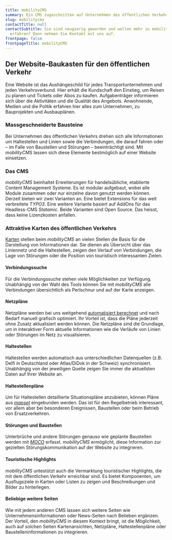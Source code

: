 ```yaml
---
title: mobilityCMS
summary: Ein CMS zugeschnitten auf Unternehmen des öffentlichen Verkehrs.
slug: mobilitycms
contactTitle: null
contactSubtitle: Sie sind neugierig geworden und wollen mehr zu mobilityCMS
  erfahren? Dann nehmen Sie Kontakt mit uns auf.
frontpage: false
frontpageTitle: mobilityCMS
---
```

## Der Website-Baukasten für den öffentlichen Verkehr

Eine Website ist das Aushängeschild für jedes Transportunternehmen und jeden Verkehrsverbund. Hier erhält die Kundschaft den Einstieg, um Reisen zu planen und Tickets oder Abos zu kaufen. Aufgabenträger informieren sich über die Aktivitäten und die Qualität des Angebots. Anwohnende, Medien und die Politik erfahren hier alles zum Unternehmen, zu Bauprojekten und Ausbauplänen. 

### Massgeschneiderte Bausteine

Bei Unternehmen des öffentlichen Verkehrs drehen sich alle Informationen um Haltestellen und Linien sowie die Verbindungen, die darauf fahren oder – im Falle von Baustellen und Störungen – beeinträchtigt sind. Mit *mobilityCMS* lassen sich diese Elemente bestmöglich auf einer Website einsetzen. 

### Das CMS

*mobilityCMS* beinhaltet Erweiterungen für handelsübliche, etablierte Content Management Systeme. Es ist modular aufgebaut, wobei alle Module zusammen oder nur einzelne davon genutzt werden können. Derzeit bieten wir zwei Varianten an. 
Eine bietet Extensions für das weit verbreitete *TYPO3*. Eine weitere Variante basiert auf AddOns für das Headless-CMS *Statamic*. Beide Varianten sind Open Source. Das heisst, dass keine Lizenzkosten anfallen.

### Attraktive Karten des öffentlichen Verkehrs

[Karten](https://geops.com/de/solution/maps) stellen beim *mobilityCMS* an vielen Stellen die Basis für die Darstellung von Informationen dar. Sie dienen als Übersicht über das Liniennetz und die Haltestellen, zeigen den Verlauf von Verbindungen, die Lage von Störungen oder die Position von touristisch interessanten Zielen. 

#### Verbindungssuche

Für die Verbindungssuche stehen viele Möglichkeiten zur Verfügung. Unabhängig von der Wahl des Tools können Sie mit *mobilityCMS* alle Verbindungen übersichtlich als Perlschnur und auf der Karte anzeigen.

#### Netzpläne

Netzpläne werden bei uns weitgehend [automatisiert berechnet](https://geops.com/de/solution/netzplaene) und nach Bedarf manuell grafisch optimiert. Ihr Vorteil ist, dass die Pläne jederzeit ohne Zusatz aktualisiert werden können. Die Netzpläne sind die Grundlage, um in interaktiver Form aktuelle Informationen wie die Verläufe von Linien oder Störungen im Netz zu visualisieren.

#### Haltestellen

Haltestellen werden automatisch aus unterschiedlichen Datenquellen (z.B. Delfi in Deutschland oder Atlas/DiDok in der Schweiz) synchronisiert. Unabhängig von der jeweiligen Quelle zeigen Sie immer die aktuellsten Daten auf Ihrer Website an. 

#### Haltestellenpläne

Um für Haltestellen detaillierte Situationspläne anzubieten, können Pläne aus *[mapset](https://www.mapset.ch/de)* eingebunden werden. Das ist für den Regelbetrieb interessant, vor allem aber bei besonderen Ereignissen, Baustellen oder beim Betrieb von Ersatzverkehren.

#### Störungen und Baustellen

Unterbrüche und andere Störungen genauso wie geplante Baustellen werden mit *[MOCO](https://geops.com/de/solution/disruption-information)* erfasst. *mobilityCMS* ermöglicht, diese Information zur gezielten Störungskommunikation auf der Website zu integrieren.

#### Touristische Highlights

*mobilityCMS* untestützt auch die Vermarktung touristischer Highlights, die mit dem öffentlichen Verkehr erreichbar sind. Es bietet Komponenten, um Ausflugsziele in Karten oder Listen zu zeigen und Beschreibungen und Bilder zu hinterlegen.

#### Beliebige weitere Seiten

Wie mit jedem anderen CMS lassen sich weitere Seiten wie Unternehmensinformationen oder News-Seiten nach Belieben ergänzen. Der Vorteil, den *mobilityCMS* in diesem Kontext bringt, ist die Möglichkeit, auch auf solchen Seiten Kartenansichten, Netzpläne, Haltestellenpläne oder Baustelleninformationen zu integrieren.